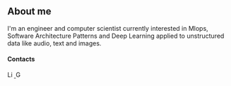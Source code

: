 ## About me

I'm an engineer and computer scientist currently interested in Mlops, Software Architecture Patterns and Deep Learning applied to unstructured data like audio, text and images. 



<h4 align="left">Contacts</h4>

<p align="left">

  <a href="https://www.linkedin.com/in/rodrigo-cabrera-castaldoni-575630181/">
    <img src="https://www.vectorlogo.zone/logos/linkedin/linkedin-icon.svg" alt="LinkedIn Profile" height="15" width="15">
  </a>
  
   <a href="mailto:castaldoniro@gmail.com">
    <img src="https://www.vectorlogo.zone/logos/gmail/gmail-icon.svg" alt="Gmail" height="15" width="15">
  </a>

<!--   <a href="">
    <img src="https://www.vectorlogo.zone/logos/stackoverflow/stackoverflow-icon.svg" alt="Stack Overflow Profile" height="30" width="30">
  </a> -->

  
<!--   <a href="https://medium.com/">
    <img src="https://www.vectorlogo.zone/logos/medium/medium-tile.svg" alt="Medium Profile" height="30" width="30">
  </a> -->
  
</p>

<!--  

- 💻 &nbsp;
  ![Python](https://img.shields.io/badge/-Python-333333?style=flat&logo=python)
  ![Go](https://img.shields.io/badge/-Go-333333?style=flat&logo=go&logoColor=007396)
  ![Javascript](https://img.shields.io/badge/-javascript-333333?style=flat&logo=javascript)
- 🌐 &nbsp;
  ![AWS](https://img.shields.io/badge/-Cloud-333333?style=flat&logo=Amazon%20AWS)
  ![Postman](https://img.shields.io/badge/-postman-333333?style=flat&logo=postman)
DB section
- 🛢 &nbsp;
  ![MongoDB](https://img.shields.io/badge/-MongoDB-333333?style=flat&logo=mongodb)
  ![MariaDBb](https://img.shields.io/badge/-MariaDB-333333?style=flat&logo=MariaDB)

- ⚙️ &nbsp;
  ![Git](https://img.shields.io/badge/-git-333333?style=flat&logo=git)
  ![Linux](https://img.shields.io/badge/-Linux-333333?style=flat&logo=Linux)
  ![Apache Airflow](https://img.shields.io/badge/-Apache%20Airflow-333333?style=flat&logo=Apache%20Airflow)
  ![Terraform](https://img.shields.io/badge/-Terraform-333333?style=flat&logo=Terraform)
  
- 🔧 &nbsp;
  ![Visual Studio Code](https://img.shields.io/badge/-Visual%20Studio%20Code-333333?style=flat&logo=visual-studio-code&logoColor=007ACC)
  ![Vim](https://img.shields.io/badge/-Vim-333333?style=flat&logo=Vim)
  ![Jupyter](https://img.shields.io/badge/-Jupyter-333333?style=flat&logo=Jupyter)
-->
  
  
